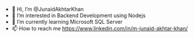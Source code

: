 - 👋 Hi, I’m @JunaidAkhtarKhan
- 👀 I’m interested in Backend Development using Nodejs
- 🌱 I’m currently learning Microsoft SQL Server 
- 📫 How to reach me https://www.linkedin.com/in/m-junaid-akhtar-khan/

<!---
JunaidAkhtarKhan/JunaidAkhtarKhan is a ✨ special ✨ repository because its `README.md` (this file) appears on your GitHub profile.
You can click the Preview link to take a look at your changes.
--->
